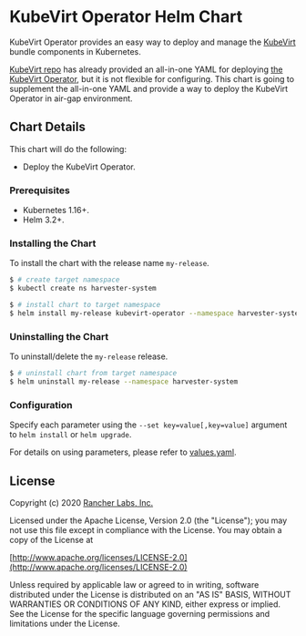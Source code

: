 # KubeVirt Operator Helm Chart

KubeVirt Operator provides an easy way to deploy and manage the [KubeVirt](https://github.com/kubevirt/kubevirt) bundle components in Kubernetes.

[KubeVirt repo](https://github.com/kubevirt/kubevirt) has already provided an all-in-one YAML for deploying [the KubeVirt Operator](https://github.com/kubevirt/kubevirt/blob/master/manifests/release/kubevirt-operator.yaml.in), but it is not flexible for configuring. This chart is going to supplement the all-in-one YAML and provide a way to deploy the KubeVirt Operator in air-gap environment.

## Chart Details

This chart will do the following:

- Deploy the KubeVirt Operator.

### Prerequisites

- Kubernetes 1.16+.
- Helm 3.2+.

### Installing the Chart

To install the chart with the release name `my-release`.

```bash
$ # create target namespace
$ kubectl create ns harvester-system

$ # install chart to target namespace
$ helm install my-release kubevirt-operator --namespace harvester-system
```

### Uninstalling the Chart

To uninstall/delete the `my-release` release.

```bash
$ # uninstall chart from target namespace
$ helm uninstall my-release --namespace harvester-system
```

### Configuration

Specify each parameter using the `--set key=value[,key=value]` argument to `helm install` or `helm upgrade`.

For details on using parameters, please refer to [values.yaml](values.yaml).

## License
Copyright (c) 2020 [Rancher Labs, Inc.](http://rancher.com)

Licensed under the Apache License, Version 2.0 (the "License");
you may not use this file except in compliance with the License.
You may obtain a copy of the License at

[http://www.apache.org/licenses/LICENSE-2.0](http://www.apache.org/licenses/LICENSE-2.0)

Unless required by applicable law or agreed to in writing, software
distributed under the License is distributed on an "AS IS" BASIS,
WITHOUT WARRANTIES OR CONDITIONS OF ANY KIND, either express or implied.
See the License for the specific language governing permissions and
limitations under the License.
